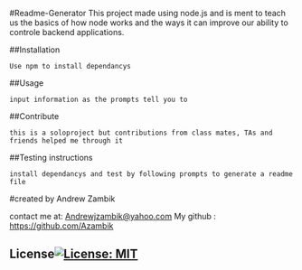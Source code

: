 #Readme-Generator
This project made using node.js and is ment to teach us the basics of how node works and the ways it can improve our ability to controle backend applications.

  ##Installation
  
    Use npm to install dependancys
  
  

  ##Usage
  
    input information as the prompts tell you to
  
  

  ##Contribute
  
    this is a soloproject but contributions from class mates, TAs and friends helped me through it
  
  

  ##Testing instructions
  
    install dependancys and test by following prompts to generate a readme file
  
  
#created by
Andrew Zambik
    
 contact me at: Andrewjzambik@yahoo.com
 My github : https://github.com/Azambik
## License[![License: MIT](https://img.shields.io/badge/License-MIT-yellow.svg)](https://opensource.org/licenses/MIT)
    
   


